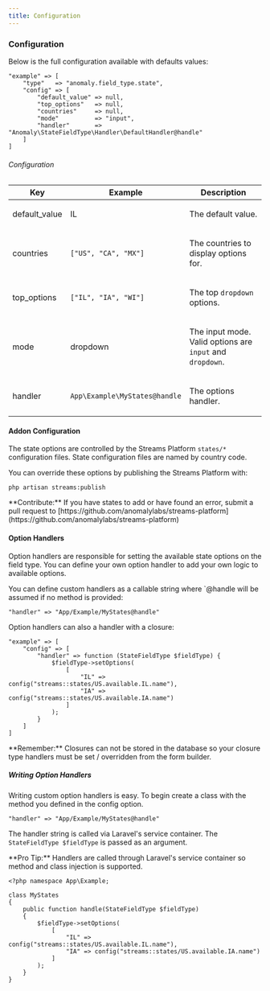 ```yaml
---
title: Configuration
---
```


### Configuration

Below is the full configuration available with defaults values:

    "example" => [
        "type"   => "anomaly.field_type.state",
        "config" => [
            "default_value" => null,
            "top_options"   => null,
            "countries"     => null,
            "mode"          => "input",
            "handler"       => "Anomaly\StateFieldType\Handler\DefaultHandler@handle"
        ]
    ]

###### Configuration

<table class="table table-bordered table-striped">

<thead>

<tr>

<th>Key</th>

<th>Example</th>

<th>Description</th>

</tr>

</thead>

<tbody>

<tr>

<td>

default_value

</td>

<td>

IL

</td>

<td>

The default value.

</td>

</tr>

<tr>

<td>

countries

</td>

<td>

`["US", "CA", "MX"]`

</td>

<td>

The countries to display options for.

</td>

</tr>

<tr>

<td>

top_options

</td>

<td>

`["IL", "IA", "WI"]`

</td>

<td>

The top `dropdown` options.

</td>

</tr>

<tr>

<td>

mode

</td>

<td>

dropdown

</td>

<td>

The input mode. Valid options are `input` and `dropdown`.

</td>

</tr>

<tr>

<td>

handler

</td>

<td>

`App\Example\MyStates@handle`

</td>

<td>

The options handler.

</td>

</tr>

</tbody>

</table>

#### Addon Configuration

The state options are controlled by the Streams Platform `states/*` configuration files. State configuration files are named by country code.

You can override these options by publishing the Streams Platform with:

    php artisan streams:publish

<div class="alert alert-success">**Contribute:** If you have states to add or have found an error, submit a pull request to [https://github.com/anomalylabs/streams-platform](https://github.com/anomalylabs/streams-platform)</div>

#### Option Handlers

Option handlers are responsible for setting the available state options on the field type. You can define your own option handler to add your own logic to available options.

You can define custom handlers as a callable string where `@handle will be assumed if no method is provided:

    "handler" => "App/Example/MyStates@handle"

Option handlers can also a handler with a closure:

    "example" => [
        "config" => [
            "handler" => function (StateFieldType $fieldType) {
                $fieldType->setOptions(
                    [
                        "IL" => config("streams::states/US.available.IL.name"),
                        "IA" => config("streams::states/US.available.IA.name")
                    ]
                );
            }
        ]
    ]

<div class="alert alert-info">**Remember:** Closures can not be stored in the database so your closure type handlers must be set / overridden from the form builder.</div>

##### Writing Option Handlers

Writing custom option handlers is easy. To begin create a class with the method you defined in the config option.

    "handler" => "App/Example/MyStates@handle"

The handler string is called via Laravel's service container. The `StateFieldType $fieldType` is passed as an argument.

<div class="alert alert-primary">**Pro Tip:** Handlers are called through Laravel's service container so method and class injection is supported.</div>

    <?php namespace App\Example;

    class MyStates
    {
        public function handle(StateFieldType $fieldType)
        {
            $fieldType->setOptions(
                [
                    "IL" => config("streams::states/US.available.IL.name"),
                    "IA" => config("streams::states/US.available.IA.name")
                ]
            );
        }
    }
